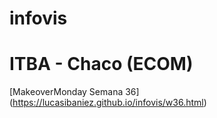 # infovis
# ITBA - Chaco (ECOM)

[MakeoverMonday Semana 36] (https://lucasibaniez.github.io/infovis/w36.html)
